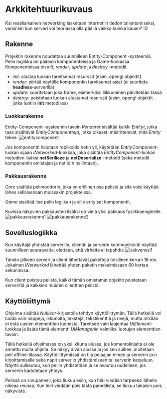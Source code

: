 # Arkkitehtuurikuvaus
Kai reaaliaikainen networking lasketaan internetiin tiedon tallentamiseksi, varsinkin kun serveri voi teoriassa olla päällä vaikka kuinka kauan? :D

## Rakenne
Projektin rakenne noudattaa suunnilleen Entity-Component -systeemiä. Pelin logiikka on pääosin komponenteissa ja Game-luokassa. Komponenteissa on _init_, _render_, _update_ ja _destroy_ -metodit.
* _init_: alustaa luokan tarvitsemat resurssit (esim. opengl objektit)
* _render_: piirtää näytölle komponentin tarvitsemat asiat (ei suoriteta __headless__-serverillä)
* _update_: suoritetaan joka frame, esimerkiksi liikkuminen päivitetään tässä
* _destroy_: poistetaan luokan alustamat resurssit (esim. opengl objektit jotka luotiin __init__ metodissa)

### Luokkarakenne
Entity-Component -systeemin tavoin _Renderer_ sisältää kaikki _Entityt_, jotka taas sisältävät _EntityComponentteja_, jotka oikeasti määrittelevät, mitä _Entity_ tekee.
![entitycomponent](https://i.imgur.com/R4MTfWH.png)

Jos komponentti halutaan replikoida netin yli, käytetään _EntityComponent_-luokan sijaan _INetworked_-luokkaa, joka sisältää _EntityComponent_-luokan metodien lisäksi __netSeriliaze__ ja __netDeserialize__ -metodit (sekä metodit komponentin omistajan ja net id:n hallintaan).

### Pakkausrakenne
_Core_ sisältää pelimoottorin, joka on erillinen osa pelistä ja sitä voisi käyttää lähes sellaisenaan muissakin projekteissa.

_Game_ sisältää itse pelin logiikan ja sille erityiset komponentit.

Kuvissa näkyvien pakkausten lisäksi on vielä yksi pakkaus fysiikkaenginelle.
![pakkausrakenne1](https://i.imgur.com/52wDCqB.png)
![pakkausrakenne2](https://i.imgur.com/NY2bd2s.png)


## Sovelluslogiikka
Kun käyttäjä yhdistää serverille, clientin ja serverin kommunikointi näyttää suunnilleen seuraavalta, olettaen, että virheitä ei tapahdu:
![sekvenssi1](https://i.imgur.com/46W0bMz.png)

Tämän jälkeen serveri ja client lähettävät paketteja toisilleen kerran 16 ms. Jokainen _INetworked_ lähettää yhden paketin maksimissaan 60 kertaa sekunnissa.

Kun client poistuu pelistä, kaikki tämän omistamat objektit poistetaan serveriltä ja kaikkien muiden clienttien pelistä.


## Käyttöliittymä
Ohjelma sisältää _Nuklear_-kirjastolla tehdyn käyttöliittymän. Tällä hetkellä voi luoda vain nappeja, ikkunoita, tekstejä, tekstikenttiä ja rivejä, mutta mikään ei estä uusien elementtien luomista. Tarvitsee vain laajentaa _UIElement_-luokkaa ja lisätä tämä elementti _UIManageriin_ valmiiksi luotujen elementtien tavoin.

Tällä hetkellä ohjelmassa on yksi ikkuna alussa, jos komentolinjalta ei ole annettu muita ohjeita. Se näkyy aivan alussa ja jos sen sulkee, aloitetaan peli offline-tilassa. Käyttöliittymässä on tila pelaajan nimen ja serverin ip:n kirjoittamiselle sekä napit serveriin yhdistämiseen tai serverin katseluun. Näyttö sulkeutuu, kun peliin yhdistetään ja se avautuu uudelleen, jos serveriin kadotetaan yhteys.

Pelissä on sivupaneeli, joka liukuu esiin, kun hiiri viedään tarpeeksi lähelle oikeaa reunaa. Kun hiiri viedään pois tästä paneelista, se liukuu takaisin pois näkyvistä.
